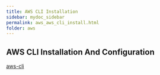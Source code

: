 ```yaml
---
title: AWS CLI Installation
sidebar: mydoc_sidebar
permalink: aws_aws_cli_install.html
folder: aws
---
```


## AWS CLI Installation And Configuration

[aws-cli](https://walkinpcm.blogspot.com/2017/08/aws-aws-clicommand-line-interface.html)
